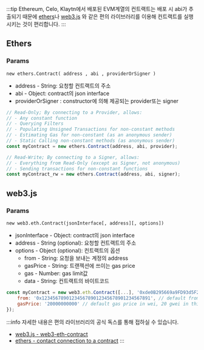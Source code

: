 :::tip
Ethereum, Celo, Klaytn에서 배포된 EVM계열의 컨트랙트는 배포 시 abi가 추출되기 때문에 [ethers](https://docs.ethers.io/v5/)나 [web3.js](https://web3js.readthedocs.io/en/v1.2.11/getting-started.html) 와 같은 편의 라이브러리를 이용해 컨트랙트를 실행시키는 것이 편리합니다.
:::
## Ethers
### Params
`new ethers.Contract( address , abi , providerOrSigner )`
- address - String: 요청할 컨트랙트의 주소
- abi - Object: contract의 json interface
- providerOrSigner : constructor에 의해 제공되는 provider또는 signer

```javascript
// Read-Only; By connecting to a Provider, allows:
// - Any constant function
// - Querying Filters
// - Populating Unsigned Transactions for non-constant methods
// - Estimating Gas for non-constant (as an anonymous sender)
// - Static Calling non-constant methods (as anonymous sender)
const myContract = new ethers.Contract(address, abi, provider);

// Read-Write; By connecting to a Signer, allows:
// - Everything from Read-Only (except as Signer, not anonymous)
// - Sending transactions for non-constant functions
const myContract_rw = new ethers.Contract(address, abi, signer);
```
## web3.js
### Params
`new web3.eth.Contract(jsonInterface[, address][, options])`
- jsonInterface - Object: contract의 json interface
- address - String (optional): 요청할 컨트랙트의 주소
- options - Object (optional): 컨트랙트의 옵션
  - from - String: 요청을 보내는 계정의 address
  - gasPrice - String: 트랜젝션에 쓰이는 gas price
  - gas - Number: gas limit값
  - data - String: 컨트랙트의 바이트코드
```javascript
const myContract = new web3.eth.Contract([...], '0xde0B295669a9FD93d5F28D9Ec85E40f4cb697BAe', {
    from: '0x1234567890123456789012345678901234567891', // default from address
    gasPrice: '20000000000' // default gas price in wei, 20 gwei in this case
});
``` 

:::info
자세한 내용은 편의 라이브러리의 공식 독스를 통해 접하실 수 있습니다.

- [web3.js - web3-eth-contract](https://web3js.readthedocs.io/en/v1.7.5/web3-eth-contract.html) 
- [ethers - contact connection to a contract](https://docs.ethers.io/v5/api/contract/example/#example-erc-20-contract--connecting-to-a-contract)
:::